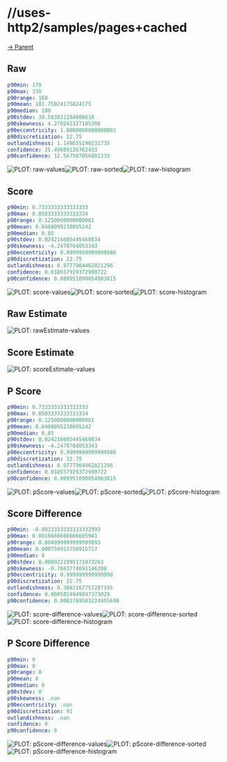 
# //uses-http2/samples/pages+cached

[→ Parent](../..)


## Raw


```yaml
p90min: 170
p90max: 330
p90range: 160
p90mean: 181.75824175824175
p90median: 180
p90stdev: 30.583821284808618
p90skewness: 4.270242327105308
p90eccentricity: 1.0000000000000002
p90discretization: 22.75
outlandishness: 1.148655190231735
confidence: 25.40089126762433
p90confidence: 12.567507056801333

```

![PLOT: raw-values](./raw/values.svg)![PLOT: raw-sorted](./raw/sorted.svg)![PLOT: raw-histogram](./raw/histogram.svg)
## Score


```yaml
p90min: 0.7333333333333333
p90max: 0.8583333333333334
p90range: 0.1250000000000001
p90mean: 0.8488095238095242
p90median: 0.85
p90stdev: 0.024216605445460834
p90skewness: -4.2470704053343
p90eccentricity: 0.9999999999999988
p90discretization: 22.75
outlandishness: 0.9777964462821296
confidence: 0.018557929372990722
p90confidence: 0.009951090054883815

```

![PLOT: score-values](./score/values.svg)![PLOT: score-sorted](./score/sorted.svg)![PLOT: score-histogram](./score/histogram.svg)
## Raw Estimate

![PLOT: rawEstimate-values](./rawEstimate/values.svg)
## Score Estimate

![PLOT: scoreEstimate-values](./scoreEstimate/values.svg)
## P Score


```yaml
p90min: 0.7333333333333333
p90max: 0.8583333333333334
p90range: 0.1250000000000001
p90mean: 0.8488095238095242
p90median: 0.85
p90stdev: 0.024216605445460834
p90skewness: -4.2470704053343
p90eccentricity: 0.9999999999999988
p90discretization: 22.75
outlandishness: 0.9777964462821296
confidence: 0.018557929372990722
p90confidence: 0.009951090054883815

```

![PLOT: pScore-values](./pScore/values.svg)![PLOT: pScore-sorted](./pScore/sorted.svg)![PLOT: pScore-histogram](./pScore/histogram.svg)
## Score Difference


```yaml
p90min: -0.0033333333333332993
p90max: 0.0016666666666665941
p90range: 0.004999999999999893
p90mean: 0.000750915750915717
p90median: 0
p90stdev: 0.0009221995171073263
p90skewness: -0.7843774691146208
p90eccentricity: 0.999999999999998
p90discretization: 22.75
outlandishness: 0.3862167757287195
confidence: 0.0005824949847373029
p90confidence: 0.0003789503224955698

```

![PLOT: score-difference-values](./score-difference/values.svg)![PLOT: score-difference-sorted](./score-difference/sorted.svg)![PLOT: score-difference-histogram](./score-difference/histogram.svg)
## P Score Difference


```yaml
p90min: 0
p90max: 0
p90range: 0
p90mean: 0
p90median: 0
p90stdev: 0
p90skewness: .nan
p90eccentricity: .nan
p90discretization: 91
outlandishness: .nan
confidence: 0
p90confidence: 0

```

![PLOT: pScore-difference-values](./pScore-difference/values.svg)![PLOT: pScore-difference-sorted](./pScore-difference/sorted.svg)![PLOT: pScore-difference-histogram](./pScore-difference/histogram.svg)